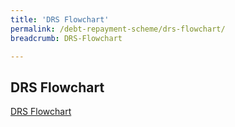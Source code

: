 ```yaml
---
title: 'DRS Flowchart'
permalink: /debt-repayment-scheme/drs-flowchart/
breadcrumb: DRS-Flowchart

---
```


DRS Flowchart
---

[DRS Flowchart](/files/DRSFlowchart.pdf/) <br>
